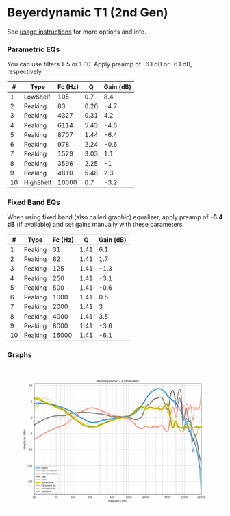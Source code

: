 # Beyerdynamic T1 (2nd Gen)
See [usage instructions](https://github.com/jaakkopasanen/AutoEq#usage) for more options and info.

### Parametric EQs
You can use filters 1-5 or 1-10. Apply preamp of -6.1 dB or -6.1 dB, respectively.

|   # | Type      |   Fc (Hz) |    Q |   Gain (dB) |
|-----|-----------|-----------|------|-------------|
|   1 | LowShelf  |       105 | 0.7  |         8.4 |
|   2 | Peaking   |        83 | 0.26 |        -4.7 |
|   3 | Peaking   |      4327 | 0.31 |         4.2 |
|   4 | Peaking   |      6114 | 5.43 |        -4.6 |
|   5 | Peaking   |      8707 | 1.44 |        -6.4 |
|   6 | Peaking   |       978 | 2.24 |        -0.6 |
|   7 | Peaking   |      1529 | 3.03 |         1.1 |
|   8 | Peaking   |      3596 | 2.25 |        -1   |
|   9 | Peaking   |      4810 | 5.48 |         2.3 |
|  10 | HighShelf |     10000 | 0.7  |        -3.2 |

### Fixed Band EQs
When using fixed band (also called graphic) equalizer, apply preamp of **-6.4 dB** (if available) and set gains manually with these parameters.

|   # | Type    |   Fc (Hz) |    Q |   Gain (dB) |
|-----|---------|-----------|------|-------------|
|   1 | Peaking |        31 | 1.41 |         6.1 |
|   2 | Peaking |        62 | 1.41 |         1.7 |
|   3 | Peaking |       125 | 1.41 |        -1.3 |
|   4 | Peaking |       250 | 1.41 |        -3.1 |
|   5 | Peaking |       500 | 1.41 |        -0.6 |
|   6 | Peaking |      1000 | 1.41 |         0.5 |
|   7 | Peaking |      2000 | 1.41 |         3   |
|   8 | Peaking |      4000 | 1.41 |         3.5 |
|   9 | Peaking |      8000 | 1.41 |        -3.6 |
|  10 | Peaking |     16000 | 1.41 |        -6.1 |

### Graphs
![](./Beyerdynamic%20T1%20(2nd%20Gen).png)
